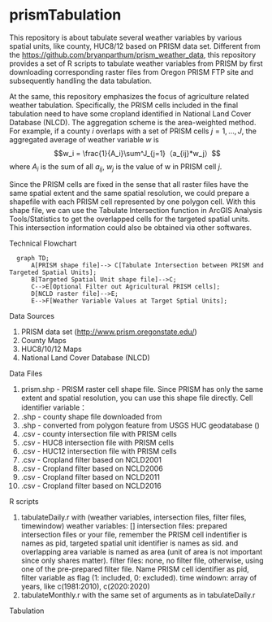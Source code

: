 # prismTabulation
This repository is about tabulate several weather variables by various spatial units, like county, HUC8/12 based on PRISM data set. Different from the https://github.com/bryanparthum/prism_weather_data, this repository provides a set of R scripts to tabulate weather variables from PRISM by first downloading corresponding raster files from Oregon PRISM FTP site and subsequently handling the data tabulation. 

At the same, this repository emphasizes the focus of agriculture related weather tabulation. Specifically, the PRISM cells included in the final tabulation need to have some cropland identified in National Land Cover Database (NLCD). The aggregation scheme is the area-weighted method. For example, if a county $i$ overlaps with a set of PRISM cells $j=1,\ldots,J$, the aggregated average of weather variable $w$ is
$$w_i = \frac{1}{A_i}\sum^J_{j=1}（a_{ij}*w_j）$$
where $A_i$ is the sum of all $a_{ij}$, $w_j$ is the value of w in PRISM cell $j$.

Since the PRISM cells are fixed in the sense that all raster files have the same spatial extent and the same spatial resolution, we could prepare a shapefile with each PRISM cell represented by one polygon cell. With this shape file, we can use the Tabulate Intersection function in ArcGIS Analysis Tools/Statistics to get the overlapped cells for the targeted spatial units. This intersection information could also be obtained via other softwares. 

Technical Flowchart
```mermaid
  graph TD;
      A[PRISM shape file]--> C[Tabulate Intersection between PRISM and Targeted Spatial Units];
      B[Targeted Spatial Unit shape file]-->C;
      C-->E[Optional Filter out Agricultural PRISM cells];
      D[NCLD raster file]-->E;
      E-->F[Weather Variable Values at Target Sptial Units];
```
  
Data Sources 
1. PRISM data set (http://www.prism.oregonstate.edu/) 
2. County Maps
3. HUC8/10/12 Maps 
3. National Land Cover Database (NLCD)  

Data Files
1. prism.shp - PRISM raster cell shape file. Since PRISM has only the same extent and spatial resolution, you can use this shape file directly. Cell identifier variable： 
2. .shp - county shape file downloaded from 
3. .shp - converted from polygon feature from USGS HUC geodatabase () 
4. .csv - county intersection file with PRISM cells 
5. .csv - HUC8 intersection file with PRISM cells 
6. .csv - HUC12 intersection file with PRISM cells 
7. .csv - Cropland filter based on NCLD2001
8. .csv - Cropland filter based on NCLD2006
9. .csv - Cropland filter based on NCLD2011
10. .csv - Cropland filter based on NCLD2016

R scripts 
1. tabulateDaily.r with (weather variables, intersection files, filter files, timewindow)
weather variables:   []
intersection files:  prepared intersection files or your file, remember the PRISM cell indentifier is names as pid, targeted spatial unit identifier is names as sid. and overlapping area variable is named as area (unit of area is not important since only shares matter).
filter files: none, no filter file, otherwise, using one of the pre-prepared filter file. Name PRISM cell identifier as pid, filter variable as flag (1: included, 0: excluded).
time windown: array of years, like c(1981:2010), c(2020:2020) 
2. tabulateMonthly.r with the same set of arguments as in tabulateDaily.r 





Tabulation


